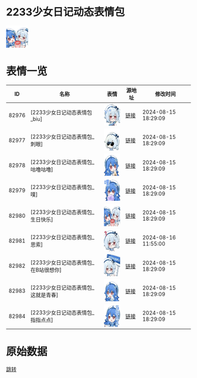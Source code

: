# 2233少女日记动态表情包

<img src="./cover.png" height="60" alt="cover" />

# 表情一览

|ID|名称|表情|源地址|修改时间|
|----|----|----|----|----|
|82976|[2233少女日记动态表情包_biu]|<img src="./pic/082976_%5B2233少女日记动态表情包_biu%5D.gif" height="60" alt="biu"/>|[链接](https://i0.hdslb.com/bfs/emote/7b653d23a2a456b5820f68497b03642dd02ec7d2.gif)|2024-08-15 18:29:09|
|82977|[2233少女日记动态表情包_刺眼]|<img src="./pic/082977_%5B2233少女日记动态表情包_刺眼%5D.gif" height="60" alt="刺眼"/>|[链接](https://i0.hdslb.com/bfs/emote/9a044f82a7359a17d072fc6c51c6377096471cba.gif)|2024-08-15 18:29:09|
|82978|[2233少女日记动态表情包_咕噜咕噜]|<img src="./pic/082978_%5B2233少女日记动态表情包_咕噜咕噜%5D.gif" height="60" alt="咕噜咕噜"/>|[链接](https://i0.hdslb.com/bfs/emote/c6c23f1f273002e563c79711d7b2174f0a817510.gif)|2024-08-15 18:29:09|
|82979|[2233少女日记动态表情包_噗]|<img src="./pic/082979_%5B2233少女日记动态表情包_噗%5D.gif" height="60" alt="噗"/>|[链接](https://i0.hdslb.com/bfs/emote/e408440f450848062eaa04472e054358aad83c35.gif)|2024-08-15 18:29:09|
|82980|[2233少女日记动态表情包_生日快乐]|<img src="./pic/082980_%5B2233少女日记动态表情包_生日快乐%5D.gif" height="60" alt="生日快乐"/>|[链接](https://i0.hdslb.com/bfs/emote/dbbf39ba0c1a1654855edf08ddbb79bb8cc0a9f3.gif)|2024-08-15 18:29:09|
|82981|[2233少女日记动态表情包_思索]|<img src="./pic/082981_%5B2233少女日记动态表情包_思索%5D.gif" height="60" alt="思索"/>|[链接](https://i0.hdslb.com/bfs/emote/180b942c1500ff1e1c09cad994a77da4f45b120b.gif)|2024-08-16 11:55:00|
|82982|[2233少女日记动态表情包_在B站很想你]|<img src="./pic/082982_%5B2233少女日记动态表情包_在B站很想你%5D.gif" height="60" alt="在B站很想你"/>|[链接](https://i0.hdslb.com/bfs/emote/653a7a6554e465763837e2fcc9c5914befb478fb.gif)|2024-08-15 18:29:09|
|82983|[2233少女日记动态表情包_这就是青春]|<img src="./pic/082983_%5B2233少女日记动态表情包_这就是青春%5D.gif" height="60" alt="这就是青春"/>|[链接](https://i0.hdslb.com/bfs/emote/588f970e5cf3f526815e3f7965cd4a53f83d8b11.gif)|2024-08-15 18:29:09|
|82984|[2233少女日记动态表情包_指指点点]|<img src="./pic/082984_%5B2233少女日记动态表情包_指指点点%5D.gif" height="60" alt="指指点点"/>|[链接](https://i0.hdslb.com/bfs/emote/bbd87650aa03381f3dcc9053e920b8602edbd540.gif)|2024-08-15 18:29:09|

# 原始数据

[跳转](./raw.json)

